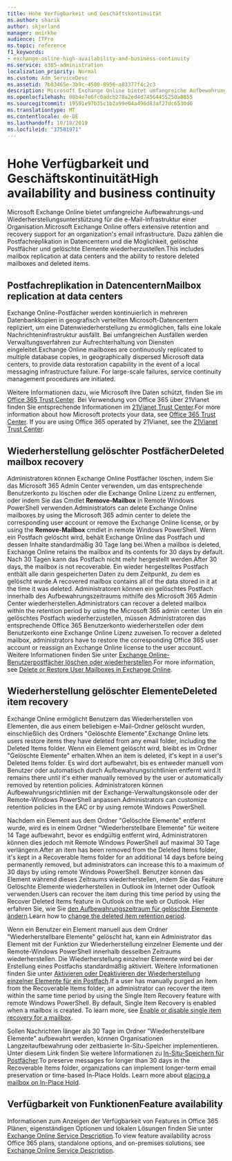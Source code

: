 ```yaml
---
title: Hohe Verfügbarkeit und Geschäftskontinuität
ms.author: sharik
author: skjerland
manager: mnirkhe
audience: ITPro
ms.topic: reference
f1_keywords:
- exchange-online-high-availability-and-business-continuity
ms.service: o365-administration
localization_priority: Normal
ms.custom: Adm_ServiceDesc
ms.assetid: 7b03465e-3b9c-4500-8956-a83377f4c2c3
description: Microsoft Exchange Online bietet umfangreiche Aufbewahrungs-und Wiederherstellungsunterstützung für die e-Mail-Infrastruktur einer Organisation. Dazu zählen die Postfachreplikation in Datencentern und die Möglichkeit, gelöschte Postfächer und gelöschte Elemente wiederherzustellen.
ms.openlocfilehash: 08b4e7e6fc0adcb278a2ed4d74564455250a8855
ms.sourcegitcommit: 19591e97b35c1b2a99e04a496d83af27dc6530d6
ms.translationtype: MT
ms.contentlocale: de-DE
ms.lasthandoff: 10/18/2019
ms.locfileid: "37581971"
---
```

# <a name="high-availability-and-business-continuity"></a><span data-ttu-id="f25d2-104">Hohe Verfügbarkeit und Geschäftskontinuität</span><span class="sxs-lookup"><span data-stu-id="f25d2-104">High availability and business continuity</span></span>

<span data-ttu-id="f25d2-105">Microsoft Exchange Online bietet umfangreiche Aufbewahrungs-und Wiederherstellungsunterstützung für die e-Mail-Infrastruktur einer Organisation.</span><span class="sxs-lookup"><span data-stu-id="f25d2-105">Microsoft Exchange Online offers extensive retention and recovery support for an organization's email infrastructure.</span></span> <span data-ttu-id="f25d2-106">Dazu zählen die Postfachreplikation in Datencentern und die Möglichkeit, gelöschte Postfächer und gelöschte Elemente wiederherzustellen.</span><span class="sxs-lookup"><span data-stu-id="f25d2-106">This includes mailbox replication at data centers and the ability to restore deleted mailboxes and deleted items.</span></span>
  
## <a name="mailbox-replication-at-data-centers"></a><span data-ttu-id="f25d2-107">Postfachreplikation in Datencentern</span><span class="sxs-lookup"><span data-stu-id="f25d2-107">Mailbox replication at data centers</span></span>

<span data-ttu-id="f25d2-p103">Exchange Online-Postfächer werden kontinuierlich in mehreren Datenbankkopien in geografisch verteilten Microsoft-Datencentern repliziert, um eine Datenwiederherstellung zu ermöglichen, falls eine lokale Nachrichteninfrastruktur ausfällt. Bei umfangreichen Ausfällen werden Verwaltungsverfahren zur Aufrechterhaltung von Diensten eingeleitet.</span><span class="sxs-lookup"><span data-stu-id="f25d2-p103">Exchange Online mailboxes are continuously replicated to multiple database copies, in geographically dispersed Microsoft data centers, to provide data restoration capability in the event of a local messaging infrastructure failure. For large-scale failures, service continuity management procedures are initiated.</span></span>
  
<span data-ttu-id="f25d2-p104">Weitere Informationen dazu, wie Microsoft Ihre Daten schützt, finden Sie im [Office 365 Trust Center](https://go.microsoft.com/fwlink/p/?LinkId=299135). Bei Verwendung von Office 365 über 21Vianet finden Sie entsprechende Informationen im [21Vianet Trust Center](http://www.21vbluecloud.com/office365/trustcenter/onlineservices.mdl).</span><span class="sxs-lookup"><span data-stu-id="f25d2-p104">For more information about how Microsoft protects your data, see [Office 365 Trust Center](https://go.microsoft.com/fwlink/p/?LinkId=299135). If you are using Office 365 operated by 21Vianet, see the [21Vianet Trust Center](http://www.21vbluecloud.com/office365/trustcenter/onlineservices.mdl).</span></span>
  
## <a name="deleted-mailbox-recovery"></a><span data-ttu-id="f25d2-112">Wiederherstellung gelöschter Postfächer</span><span class="sxs-lookup"><span data-stu-id="f25d2-112">Deleted mailbox recovery</span></span>

<span data-ttu-id="f25d2-113">Administratoren können Exchange Online Postfächer löschen, indem Sie das Microsoft 365 Admin Center verwenden, um das entsprechende Benutzerkonto zu löschen oder die Exchange Online Lizenz zu entfernen, oder indem Sie das Cmdlet **Remove-Mailbox** in Remote Windows PowerShell verwenden.</span><span class="sxs-lookup"><span data-stu-id="f25d2-113">Administrators can delete Exchange Online mailboxes by using the Microsoft 365 admin center to delete the corresponding user account or remove the Exchange Online license, or by using the **Remove-Mailbox** cmdlet in remote Windows PowerShell.</span></span> <span data-ttu-id="f25d2-114">Wenn ein Postfach gelöscht wird, behält Exchange Online das Postfach und dessen Inhalte standardmäßig 30 Tage lang bei.</span><span class="sxs-lookup"><span data-stu-id="f25d2-114">When a mailbox is deleted, Exchange Online retains the mailbox and its contents for 30 days by default.</span></span> <span data-ttu-id="f25d2-115">Nach 30 Tagen kann das Postfach nicht mehr hergestellt werden.</span><span class="sxs-lookup"><span data-stu-id="f25d2-115">After 30 days, the mailbox is not recoverable.</span></span> <span data-ttu-id="f25d2-116">Ein wieder hergestelltes Postfach enthält alle darin gespeicherten Daten zu dem Zeitpunkt, zu dem es gelöscht wurde.</span><span class="sxs-lookup"><span data-stu-id="f25d2-116">A recovered mailbox contains all of the data stored in it at the time it was deleted.</span></span> <span data-ttu-id="f25d2-117">Administratoren können ein gelöschtes Postfach innerhalb des Aufbewahrungszeitraums mithilfe des Microsoft 365 Admin Center wiederherstellen.</span><span class="sxs-lookup"><span data-stu-id="f25d2-117">Administrators can recover a deleted mailbox within the retention period by using the Microsoft 365 admin center.</span></span> <span data-ttu-id="f25d2-118">Um ein gelöschtes Postfach wiederherzustellen, müssen Administratoren das entsprechende Office 365 Benutzerkonto wiederherstellen oder dem Benutzerkonto eine Exchange Online Lizenz zuweisen.</span><span class="sxs-lookup"><span data-stu-id="f25d2-118">To recover a deleted mailbox, administrators have to restore the corresponding Office 365 user account or reassign an Exchange Online license to the user account.</span></span> <span data-ttu-id="f25d2-119">Weitere Informationen finden Sie unter [Exchange Online-Benutzerpostfächer löschen oder wiederherstellen](https://go.microsoft.com/fwlink/p/?LinkId=286992).</span><span class="sxs-lookup"><span data-stu-id="f25d2-119">For more information, see [Delete or Restore User Mailboxes in Exchange Online](https://go.microsoft.com/fwlink/p/?LinkId=286992).</span></span>
  
## <a name="deleted-item-recovery"></a><span data-ttu-id="f25d2-120">Wiederherstellung gelöschter Elemente</span><span class="sxs-lookup"><span data-stu-id="f25d2-120">Deleted item recovery</span></span>

<span data-ttu-id="f25d2-121">Exchange Online ermöglicht Benutzern das Wiederherstellen von Elementen, die aus einem beliebigen e-Mail-Ordner gelöscht wurden, einschließlich des Ordners "Gelöschte Elemente".</span><span class="sxs-lookup"><span data-stu-id="f25d2-121">Exchange Online lets users restore items they have deleted from any email folder, including the Deleted Items folder.</span></span> <span data-ttu-id="f25d2-122">Wenn ein Element gelöscht wird, bleibt es im Ordner "Gelöschte Elemente" erhalten.</span><span class="sxs-lookup"><span data-stu-id="f25d2-122">When an item is deleted, it's kept in a user's Deleted Items folder.</span></span> <span data-ttu-id="f25d2-123">Es wird dort aufbewahrt, bis es entweder manuell vom Benutzer oder automatisch durch Aufbewahrungsrichtlinien entfernt wird.</span><span class="sxs-lookup"><span data-stu-id="f25d2-123">It remains there until it's either manually removed by the user or automatically removed by retention policies.</span></span> <span data-ttu-id="f25d2-124">Administratoren können Aufbewahrungsrichtlinien mit der Exchange-Verwaltungskonsole oder der Remote-Windows PowerShell anpassen.</span><span class="sxs-lookup"><span data-stu-id="f25d2-124">Administrators can customize retention policies in the EAC or by using remote Windows PowerShell.</span></span>
  
<span data-ttu-id="f25d2-125">Nachdem ein Element aus dem Ordner "Gelöschte Elemente" entfernt wurde, wird es in einem Ordner "Wiederherstellbare Elemente" für weitere 14 Tage aufbewahrt, bevor es endgültig entfernt wird, Administratoren können dies jedoch mit Remote Windows PowerShell auf maximal 30 Tage verlängern.</span><span class="sxs-lookup"><span data-stu-id="f25d2-125">After an item has been removed from the Deleted Items folder, it's kept in a Recoverable Items folder for an additional 14 days before being permanently removed, but administrators can increase this to a maximum of 30 days by using remote Windows PowerShell.</span></span> <span data-ttu-id="f25d2-126">Benutzer können das Element während dieses Zeitraums wiederherstellen, indem Sie das Feature Gelöschte Elemente wiederherstellen in Outlook im Internet oder Outlook verwenden.</span><span class="sxs-lookup"><span data-stu-id="f25d2-126">Users can recover the item during this time period by using the Recover Deleted Items feature in Outlook on the web or Outlook.</span></span> <span data-ttu-id="f25d2-127">Hier erfahren Sie, wie Sie [den Aufbewahrungszeitraum für gelöschte Elemente ändern](https://go.microsoft.com/fwlink/p/?LinkId=286940).</span><span class="sxs-lookup"><span data-stu-id="f25d2-127">Learn how to [change the deleted item retention period](https://go.microsoft.com/fwlink/p/?LinkId=286940).</span></span>
  
<span data-ttu-id="f25d2-p108">Wenn ein Benutzer ein Element manuell aus dem Ordner "Wiederherstellbare Elemente" gelöscht hat, kann ein Administrator das Element mit der Funktion zur Wiederherstellung einzelner Elemente und der Remote-Windows PowerShell innerhalb desselben Zeitraums wiederherstellen. Die Wiederherstellung einzelner Elemente wird bei der Erstellung eines Postfachs standardmäßig aktiviert. Weitere Informationen finden Sie unter [Aktivieren oder Deaktivieren der Wiederherstellung einzelner Elemente für ein Postfach](https://go.microsoft.com/fwlink/p/?LinkID=286941).</span><span class="sxs-lookup"><span data-stu-id="f25d2-p108">If a user has manually purged an item from the Recoverable Items folder, an administrator can recover the item within the same time period by using the Single Item Recovery feature with remote Windows PowerShell. By default, Single Item Recovery is enabled when a mailbox is created. To learn more, see [Enable or disable single item recovery for a mailbox](https://go.microsoft.com/fwlink/p/?LinkID=286941).</span></span>
  
<span data-ttu-id="f25d2-p109">Sollen Nachrichten länger als 30 Tage im Ordner "Wiederherstellbare Elemente" aufbewahrt werden, können Organisationen Langzeitaufbewahrung oder zeitbasierte In-Situ-Speicher implementieren. Unter diesem Link finden Sie weitere Informationen zu [In-Situ-Speichern für Postfächer](https://go.microsoft.com/fwlink/p/?LinkId=271746).</span><span class="sxs-lookup"><span data-stu-id="f25d2-p109">To preserve messages for longer than 30 days in the Recoverable Items folder, organizations can implement longer-term email preservation or time-based In-Place Holds. Learn more about [placing a mailbox on In-Place Hold](https://go.microsoft.com/fwlink/p/?LinkId=271746).</span></span>
  
## <a name="feature-availability"></a><span data-ttu-id="f25d2-133">Verfügbarkeit von Funktionen</span><span class="sxs-lookup"><span data-stu-id="f25d2-133">Feature availability</span></span>

<span data-ttu-id="f25d2-134">Informationen zum Anzeigen der Verfügbarkeit von Features in Office 365 Plänen, eigenständigen Optionen und lokalen Lösungen finden Sie unter [Exchange Online Service Description](exchange-online-service-description.md).</span><span class="sxs-lookup"><span data-stu-id="f25d2-134">To view feature availability across Office 365 plans, standalone options, and on-premises solutions, see [Exchange Online Service Description](exchange-online-service-description.md).</span></span>
  